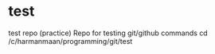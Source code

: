 # test
test repo (practice)
Repo for testing git/github commands
cd /c/harmanmaan/programming/git/test
